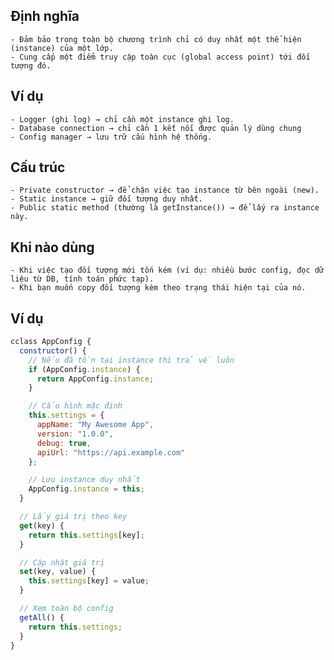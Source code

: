 ## Định nghĩa
    - Đảm bảo trong toàn bộ chương trình chỉ có duy nhất một thể hiện (instance) của một lớp.
    - Cung cấp một điểm truy cập toàn cục (global access point) tới đối tượng đó.
## Ví dụ
    - Logger (ghi log) → chỉ cần một instance ghi log.
    - Database connection → chỉ cần 1 kết nối được quản lý dùng chung
    - Config manager → lưu trữ cấu hình hệ thống.
## Cấu trúc
    - Private constructor → để chặn việc tạo instance từ bên ngoài (new).
    - Static instance → giữ đối tượng duy nhất.
    - Public static method (thường là getInstance()) → để lấy ra instance này.
## Khi nào dùng
    - Khi việc tạo đối tượng mới tốn kém (ví dụ: nhiều bước config, đọc dữ liệu từ DB, tính toán phức tạp).
    - Khi bạn muốn copy đối tượng kèm theo trạng thái hiện tại của nó.
## Ví dụ
```js
cclass AppConfig {
  constructor() {
    // Nếu đã tồn tại instance thì trả về luôn
    if (AppConfig.instance) {
      return AppConfig.instance;
    }

    // Cấu hình mặc định
    this.settings = {
      appName: "My Awesome App",
      version: "1.0.0",
      debug: true,
      apiUrl: "https://api.example.com"
    };

    // Lưu instance duy nhất
    AppConfig.instance = this;
  }

  // Lấy giá trị theo key
  get(key) {
    return this.settings[key];
  }

  // Cập nhật giá trị
  set(key, value) {
    this.settings[key] = value;
  }

  // Xem toàn bộ config
  getAll() {
    return this.settings;
  }
}
